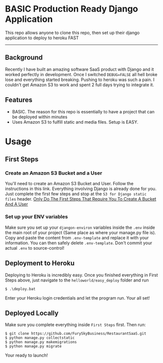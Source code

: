 # BASIC Production Ready Django Application

This repo allows anyone to clone this repo, then set up their django application to deploy to heroku FAST

---

## Background

Recently I have built an amazing software SaaS product with Django and it worked perfectly in development. Once I switched
`DEBUG=FALSE` all hell broke lose and everything started breaking. Pushing to heroku was such a pain. I couldn't get Amazon S3
to work and spent 2 full days trying to integrate it.

## Features

- BASIC. The reason for this repo is essentially to have a project that can be deployed within minutes
- Uses Amazon S3 to fulfill static and media files. Setup is EASY.

# Usage

## First Steps

### Create an Amazon S3 Bucket and a User
You'll need to create an Amazon S3 Bucket and User. Follow the instructions in this link. Everything involving Django is already done for you.
 Just complete the first few steps and stop at the `S3 for Django static files` header.
[Only Do The First Steps That Require You To Create A Bucket And A User](https://www.caktusgroup.com/blog/2014/11/10/Using-Amazon-S3-to-store-your-Django-sites-static-and-media-files/)

### Set up your ENV variables
Make sure you set up your `djangon-environ` variables inside the `.env` inside the main root of your project
(Same place as where your manage.py file is). Copy and paste the content from `.env-template`
and replace it with your information. You can then safely delete `.env-template`. Don't commit your actual `.env` to source-control!

## Deployment to Heroku

Deploying to Heroku is incredibly easy. Once you finished everything in First Steps above, just navigate to the `helloworld/easy_deploy` folder and run

    $ .\deploy.bat

Enter your Heroku login credentials and let the program run. Your all set!

## Deployed Locally

Make sure you complete everything inside `First Steps` first. Then run:

    $ git clone https://github.com/FurySkyBusiness/RestaurantSaaS.git
    $ python manage.py collectstatic
    $ python manage.py makemigrations
    $ python manage.py migrate

Your ready to launch!

